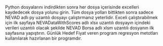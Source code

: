Python dosyalarını indirdikten sonra her dosya içerisinde excelleri kaydedecek dosya yolunu girin.
Tüm dosya yolları bittikten sonra sadece NEVAD adlı py uzantılı dosyayı çalıştırmanız yeterlidir.
Exceli çalıştırabilmek için ilk sayfaya NEVADataWithScores adlı xlsx uzantılı dosyayın içindeki verileri uzantılı olacak şekilde NEVAD Borsa adlı xlsm uzantılı dosyanın ilk sayfasına yapıştırın.
Günlük Hedef Fiyat veren program regresyon metotları kullanılarak hazırlanan bir programdır.
